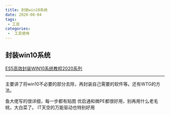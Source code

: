 ```yaml
---
title: 封装win10系统
date: 2020-08-04
tags:
 - 工具
categories:
 -  工具使用
---
```



## 封装win10系统

[ES5高效封装WIN10系统教程2020系列](https://www.itsk.com/thread-404410-1-1.html)

---

主要讲了将win10不必要的部分去除，再封装自己需要的软件等。还有WTG的方法。

鱼大佬写的很详细，每一步都有贴图
优启通和微PE都很好用，别再用什么老毛桃，大白菜了。
IT天空的万能驱动也特别好用